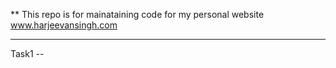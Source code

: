 **
This repo is for mainataining code for my personal website www.harjeevansingh.com

------
Task1  --
